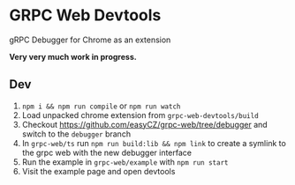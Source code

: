 # GRPC Web Devtools
gRPC Debugger for Chrome as an extension

**Very very much work in progress.**

## Dev
1. `npm i && npm run compile` or `npm run watch`
2. Load unpacked chrome extension from `grpc-web-devtools/build`
3. Checkout https://github.com/easyCZ/grpc-web/tree/debugger and switch to the `debugger` branch
4. In `grpc-web/ts` run `npm run build:lib && npm link` to create a symlink to the grpc web with the new debugger interface
5. Run the example in `grpc-web/example` with `npm run start`
6. Visit the example page and open devtools
